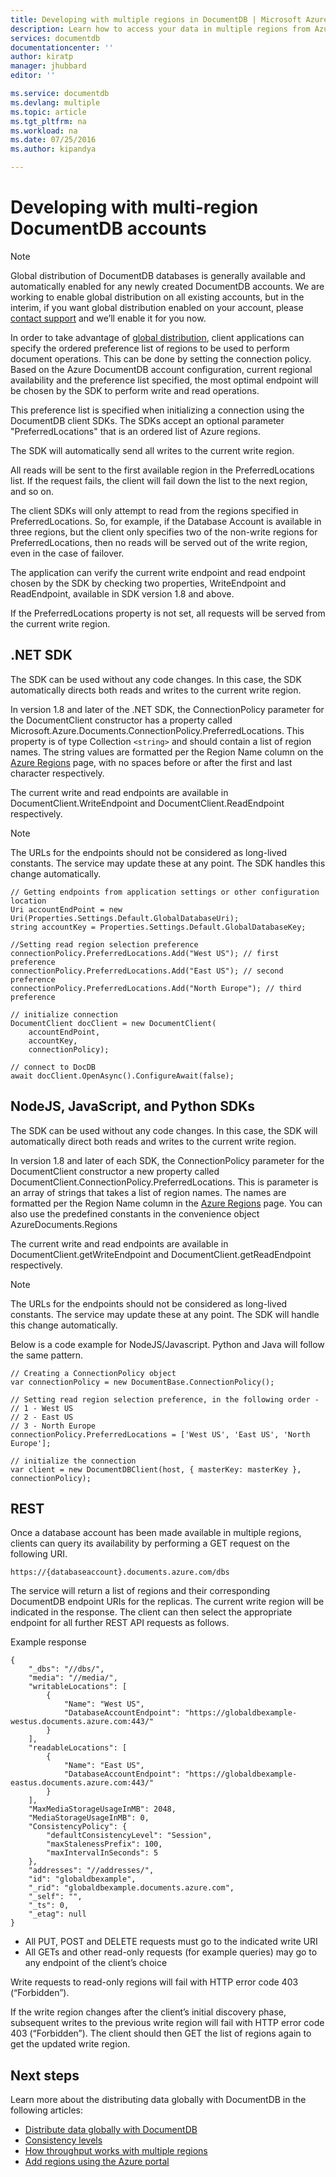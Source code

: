 ```yaml
---
title: Developing with multiple regions in DocumentDB | Microsoft Azure
description: Learn how to access your data in multiple regions from Azure DocumentDB, a fully managed NoSQL database service.
services: documentdb
documentationcenter: ''
author: kiratp
manager: jhubbard
editor: ''

ms.service: documentdb
ms.devlang: multiple
ms.topic: article
ms.tgt_pltfrm: na
ms.workload: na
ms.date: 07/25/2016
ms.author: kipandya

---
```

# Developing with multi-region DocumentDB accounts
> [!NOTE]
> Global distribution of DocumentDB databases is generally available and automatically enabled for any newly created DocumentDB accounts. We are working to enable global distribution on all existing accounts, but in the interim, if you want global distribution enabled on your account, please [contact support](https://portal.azure.com/?#blade/Microsoft_Azure_Support/HelpAndSupportBlade) and we’ll enable it for you now.
> 
> 

In order to take advantage of [global distribution](documentdb-distribute-data-globally.md), client applications can specify the ordered preference list of regions to be used to perform document operations. This can be done by setting the connection policy. Based on the Azure DocumentDB account configuration, current regional availability and the preference list specified, the most optimal endpoint will be chosen by the SDK to perform write and read operations. 

This preference list is specified when initializing a connection using the DocumentDB client SDKs. The SDKs accept an optional parameter "PreferredLocations" that is an ordered list of Azure regions.

The SDK will automatically send all writes to the current write region. 

All reads will be sent to the first available region in the PreferredLocations list. If the request fails, the client will fail down the list to the next region, and so on. 

The client SDKs will only attempt to read from the regions specified in PreferredLocations. So, for example, if the Database Account is available in three regions, but the client only specifies two of the non-write regions for PreferredLocations, then no reads will be served out of the write region, even in the case of failover.

The application can verify the current write endpoint and read endpoint chosen by the SDK by checking two properties, WriteEndpoint and ReadEndpoint, available in SDK version 1.8 and above. 

If the PreferredLocations property is not set, all requests will be served from the current write region. 

## .NET SDK
The SDK can be used without any code changes. In this case, the SDK automatically directs both reads and writes to the current write region. 

In version 1.8 and later of the .NET SDK, the ConnectionPolicy parameter for the DocumentClient constructor has a property called Microsoft.Azure.Documents.ConnectionPolicy.PreferredLocations. This property is of type Collection `<string>` and should contain a list of region names. The string values are formatted per the Region Name column on the [Azure Regions][regions] page, with no spaces before or after the first and last character respectively.

The current write and read endpoints are available in DocumentClient.WriteEndpoint and DocumentClient.ReadEndpoint respectively.

> [!NOTE]
> The URLs for the endpoints should not be considered as long-lived constants. The service may update these at any point. The SDK handles this change automatically.
> 
> 

    // Getting endpoints from application settings or other configuration location
    Uri accountEndPoint = new Uri(Properties.Settings.Default.GlobalDatabaseUri);
    string accountKey = Properties.Settings.Default.GlobalDatabaseKey;

    //Setting read region selection preference 
    connectionPolicy.PreferredLocations.Add("West US"); // first preference
    connectionPolicy.PreferredLocations.Add("East US"); // second preference
    connectionPolicy.PreferredLocations.Add("North Europe"); // third preference

    // initialize connection
    DocumentClient docClient = new DocumentClient(
        accountEndPoint,
        accountKey,
        connectionPolicy);

    // connect to DocDB 
    await docClient.OpenAsync().ConfigureAwait(false);


## NodeJS, JavaScript, and Python SDKs
The SDK can be used without any code changes. In this case, the SDK will automatically direct both reads and writes to the current write region. 

In version 1.8 and later of each SDK, the ConnectionPolicy parameter for the DocumentClient constructor a new property called DocumentClient.ConnectionPolicy.PreferredLocations. This is parameter is an array of strings that takes a list of region names. The names are formatted per the Region Name column in the [Azure Regions][regions] page. You can also use the predefined constants in the convenience object AzureDocuments.Regions

The current write and read endpoints are available in DocumentClient.getWriteEndpoint and DocumentClient.getReadEndpoint respectively.

> [!NOTE]
> The URLs for the endpoints should not be considered as long-lived constants. The service may update these at any point. The SDK will handle this change automatically.
> 
> 

Below is a code example for NodeJS/Javascript. Python and Java will follow the same pattern.

    // Creating a ConnectionPolicy object
    var connectionPolicy = new DocumentBase.ConnectionPolicy();

    // Setting read region selection preference, in the following order -
    // 1 - West US
    // 2 - East US
    // 3 - North Europe
    connectionPolicy.PreferredLocations = ['West US', 'East US', 'North Europe'];

    // initialize the connection
    var client = new DocumentDBClient(host, { masterKey: masterKey }, connectionPolicy);


## REST
Once a database account has been made available in multiple regions, clients can query its availability by performing a GET request on the following URI.

    https://{databaseaccount}.documents.azure.com/dbs

The service will return a list of regions and their corresponding DocumentDB endpoint URIs for the replicas. The current write region will be indicated in the response. The client can then select the appropriate endpoint for all further REST API requests as follows.

Example response

    {
        "_dbs": "//dbs/",
        "media": "//media/",
        "writableLocations": [
            {
                "Name": "West US",
                "DatabaseAccountEndpoint": "https://globaldbexample-westus.documents.azure.com:443/"
            }
        ],
        "readableLocations": [
            {
                "Name": "East US",
                "DatabaseAccountEndpoint": "https://globaldbexample-eastus.documents.azure.com:443/"
            }
        ],
        "MaxMediaStorageUsageInMB": 2048,
        "MediaStorageUsageInMB": 0,
        "ConsistencyPolicy": {
            "defaultConsistencyLevel": "Session",
            "maxStalenessPrefix": 100,
            "maxIntervalInSeconds": 5
        },
        "addresses": "//addresses/",
        "id": "globaldbexample",
        "_rid": "globaldbexample.documents.azure.com",
        "_self": "",
        "_ts": 0,
        "_etag": null
    }


* All PUT, POST and DELETE requests must go to the indicated write URI
* All GETs and other read-only requests (for example queries) may go to any endpoint of the client’s choice

Write requests to read-only regions will fail with HTTP error code 403 (“Forbidden”).

If the write region changes after the client’s initial discovery phase, subsequent writes to the previous write region will fail with HTTP error code 403 (“Forbidden”). The client should then GET the list of regions again to get the updated write region.

## Next steps
Learn more about the distributing data globally with DocumentDB in the following articles:

* [Distribute data globally with DocumentDB](documentdb-distribute-data-globally.md)
* [Consistency levels](documentdb-consistency-levels.md)
* [How throughput works with multiple regions](documentdb-manage.md#how-throughput-works-with-multiple-regions)
* [Add regions using the Azure portal](documentdb-portal-global-replication.md)

[regions]: https://azure.microsoft.com/regions/ 
